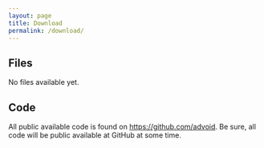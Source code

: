 ```yaml
---
layout: page
title: Download
permalink: /download/
---
```


<h2>Files</h2>

<p>No files available yet.</p>

<h2>Code</h2>

<p>All public available code is found on <a href="https://github.com/advoid">https://github.com/advoid</a>. Be sure, all code will be public available at GitHub at some time.</p>
